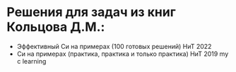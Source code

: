 # Решения для задач из книг Кольцова Д.М.:
- Эффективный Си на примерах (100 готовых решений) НиТ 2022
- Си на примерах (практика, практика и только практика) НиТ 2019
 my c learning
